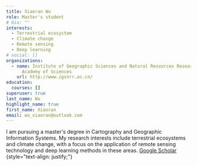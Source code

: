 ```yaml
---
title: Xiaoran Wu
role: Master's student
# bio: ""
interests:
  - Terrestrial ecosystem
  - Climate change
  - Remote sensing
  - Deep learning
# social: []
organizations:
  - name: Institute of Geographic Sciences and Natural Resources Research, Chinese
      Academy of Sciences
    url: http://www.igsnrr.ac.cn/
education:
  courses: []
superuser: true
last_name: Wu
highlight_name: true
first_name: Xiaoran
email: wu_xiaoran@outlook.com
---
```

I am pursuing a master's degree in Cartography and Geographic Information Systems. My research interests include terrestrial ecosystems and climate change, with a focus on the application of remote sensing technology and deep learning methods in these areas. [Google Scholar](https://scholar.google.com/citations?user=rcmTdYEAAAAJ&hl)
{style="text-align: justify;"}
